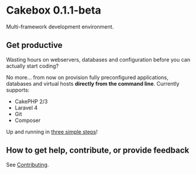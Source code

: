 # Cakebox 0.1.1-beta

Multi-framework development environment.

## Get productive

Wasting hours on webservers, databases and configuration
before you can actually start coding?

No more... from now on provision fully preconfigured applications, databases
and virtual hosts **directly from the command line**.
Currently supports:

+ CakePHP 2/3
+ Laravel 4
+ Git
+ Composer

Up and running in
[three simple steps](quickstart/)!

## How to get help, contribute, or provide feedback

See [Contributing](additional/contributing/).
